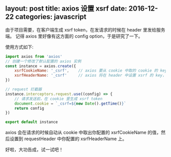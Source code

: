 layout: post
title: axios 设置 xsrf
date: 2016-12-22
categories: javascript
---

由于项目需要，在客户端生成 xsrf token，在发请求的时候在 header 里发给服务端。
记得 axios 里好像有这方面的 config option，于是研究了一下。

使用方式如下:
```js
import axios from 'axios'
// 创建一个修改了默认配置的 axios 实例
const instance = axios.create({
    xsrfCookieName: '_csrf',    // axios 要从 cookie 中取的 cookie 的 key
    xsrfHeaderName: '_csrf'     // axios 将在 header 中设置 xsrf 的 key，value 使用上面 cookie 对应的值
})

// request 拦截器
instance.interceptors.request.use((config) => {
    // 请求发送前，在 cookie 里生成 xsrf token
    document.cookie = `_csrf=${new Date().getTime()}`
    return config
})

export default instance
```

axios 会在请求的时候自动从 cookie 中取出你配置的 xsrfCookieName 的值，然后设置到 requestHeader 中你配置的 xsrfHeaderName 上。

好啦，大功告成，试一试吧！
